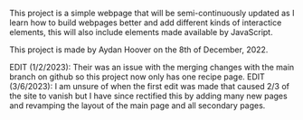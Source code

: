 This project is a simple webpage that will be semi-continuously updated as I learn how to build webpages better and add different kinds of interactice elements, this will also include elements made available by JavaScript.

This project is made by Aydan Hoover on the 8th of December, 2022.

EDIT (1/2/2023): Their was an issue with the merging changes with the main branch on github so this project now only has one recipe page.
EDIT (3/6/2023): I am unsure of when the first edit was made that caused 2/3 of the site to vanish but I have since rectified this by adding many new pages and revamping the layout of the main page and all secondary pages.
